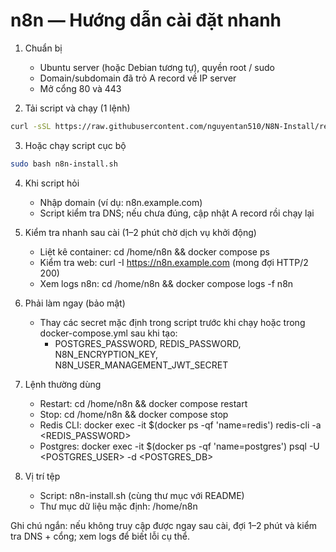 
# n8n — Hướng dẫn cài đặt nhanh

1) Chuẩn bị
   - Ubuntu server (hoặc Debian tương tự), quyền root / sudo
   - Domain/subdomain đã trỏ A record về IP server
   - Mở cổng 80 và 443

2) Tải script và chạy (1 lệnh)

```bash
curl -sSL https://raw.githubusercontent.com/nguyentan510/N8N-Install/refs/heads/main/n8n-install.sh > install_n8n.sh && chmod +x install_n8n.sh && sudo ./install_n8n.sh
```

3) Hoặc chạy script cục bộ

```bash
sudo bash n8n-install.sh
```

4) Khi script hỏi
   - Nhập domain (ví dụ: n8n.example.com)
   - Script kiểm tra DNS; nếu chưa đúng, cập nhật A record rồi chạy lại

5) Kiểm tra nhanh sau cài (1–2 phút chờ dịch vụ khởi động)
   - Liệt kê container: cd /home/n8n && docker compose ps
   - Kiểm tra web: curl -I https://n8n.example.com  (mong đợi HTTP/2 200)
   - Xem logs n8n: cd /home/n8n && docker compose logs -f n8n

6) Phải làm ngay (bảo mật)
   - Thay các secret mặc định trong script trước khi chạy hoặc trong docker-compose.yml sau khi tạo:
     - POSTGRES_PASSWORD, REDIS_PASSWORD, N8N_ENCRYPTION_KEY, N8N_USER_MANAGEMENT_JWT_SECRET

7) Lệnh thường dùng
   - Restart: cd /home/n8n && docker compose restart
   - Stop: cd /home/n8n && docker compose stop
   - Redis CLI: docker exec -it $(docker ps -qf 'name=redis') redis-cli -a <REDIS_PASSWORD>
   - Postgres: docker exec -it $(docker ps -qf 'name=postgres') psql -U <POSTGRES_USER> -d <POSTGRES_DB>

8) Vị trí tệp
   - Script: n8n-install.sh (cùng thư mục với README)
   - Thư mục dữ liệu mặc định: /home/n8n

Ghi chú ngắn: nếu không truy cập được ngay sau cài, đợi 1–2 phút và kiểm tra DNS + cổng; xem logs để biết lỗi cụ thể.
